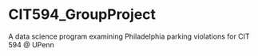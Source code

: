 # CIT594_GroupProject
A data science program examining Philadelphia parking violations for CIT 594 @ UPenn
